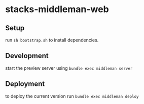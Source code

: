 # stacks-middleman-web

## Setup

run `sh bootstrap.sh` to install dependencies.

## Development

start the preview server using `bundle exec middleman server`

## Deployment

to deploy the current version run `bundle exec middleman deploy`
